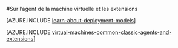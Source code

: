 <properties
 pageTitle="Azure agent de la machine virtuelle et extensions | Microsoft Azure"
 description="Donne une vue d’ensemble de l’agent et les extensions et l’installation de l’agent, en utilisant le modèle de déploiement classique."
 services="virtual-machines-windows"
 documentationCenter=""
 authors="squillace"
 manager="timlt"
 editor=""
 tags="azure-service-management"/>

<tags
 ms.service="virtual-machines-windows"
 ms.devlang="na"
 ms.topic="article"
 ms.tgt_pltfrm="vm-windows"
 ms.workload="infrastructure-services"
 ms.date="08/23/2016"
 ms.author="rasquill"/>

#<a name="about-the-virtual-machine-agent-and-extensions"></a>Sur l’agent de la machine virtuelle et les extensions

[AZURE.INCLUDE [learn-about-deployment-models](../../includes/learn-about-deployment-models-classic-include.md)]

[AZURE.INCLUDE [virtual-machines-common-classic-agents-and-extensions](../../includes/virtual-machines-common-classic-agents-and-extensions.md)]
